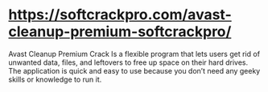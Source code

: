 # https://softcrackpro.com/avast-cleanup-premium-softcrackpro/
Avast Cleanup Premium Crack  Is a flexible program that lets users get rid of unwanted data, files, and leftovers to free up space on their hard drives. The application is quick and easy to use because you don’t need any geeky skills or knowledge to run it. 
